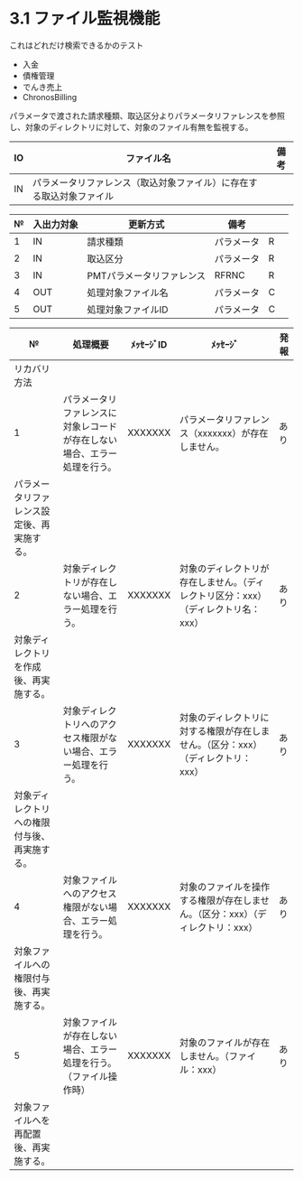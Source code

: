 # 3.1 ファイル監視機能

これはどれだけ検索できるかのテスト
- 入金
- 債権管理
- でんき売上
- ChronosBilling

パラメータで渡された請求種類、取込区分よりパラメータリファレンスを参照し、対象のディレクトリに対して、対象のファイル有無を監視する。



| IO   | ファイル名                                                   | 備考 |
| ---- | ------------------------------------------------------------ | ---- |
| IN   | パラメータリファレンス（取込対象ファイル）に存在する取込対象ファイル |      |



| №    | 入出力対象 | 更新方式                  | 備考       |      |      |
| ---- | ---------- | ------------------------- | ---------- | ---- | ---- |
| 1    | IN         | 請求種類                  | パラメータ | R    |      |
| 2    | IN         | 取込区分                  | パラメータ | R    |      |
| 3    | IN         | PMTパラメータリファレンス | RFRNC      | R    |      |
| 4    | OUT        | 処理対象ファイル名        | パラメータ | C    |      |
| 5    | OUT        | 処理対象ファイルID        | パラメータ | C    |      |





| №                                            | 処理概要                                                     | ﾒｯｾｰｼﾞID | ﾒｯｾｰｼﾞ                                                       | 発報 |
| -------------------------------------------- | ------------------------------------------------------------ | -------- | ------------------------------------------------------------ | ---- |
| リカバリ方法                                 |                                                              |          |                                                              |      |
| 1                                            | パラメータリファレンスに対象レコードが存在しない場合、エラー処理を行う。 | XXXXXXX  | パラメータリファレンス（xxxxxxx）が存在しません。            | あり |
| パラメータリファレンス設定後、再実施する。   |                                                              |          |                                                              |      |
| 2                                            | 対象ディレクトリが存在しない場合、エラー処理を行う。         | XXXXXXX  | 対象のディレクトリが存在しません。（ディレクトリ区分：xxx）（ディレクトリ名：xxx） | あり |
| 対象ディレクトリを作成後、再実施する。       |                                                              |          |                                                              |      |
| 3                                            | 対象ディレクトリへのアクセス権限がない場合、エラー処理を行う。 | XXXXXXX  | 対象のディレクトリに対する権限が存在しません。（区分：xxx）（ディレクトリ：xxx） | あり |
| 対象ディレクトリへの権限付与後、再実施する。 |                                                              |          |                                                              |      |
| 4                                            | 対象ファイルへのアクセス権限がない場合、エラー処理を行う。   | XXXXXXX  | 対象のファイルを操作する権限が存在しません。（区分：xxx）（ディレクトリ：xxx） | あり |
| 対象ファイルへの権限付与後、再実施する。     |                                                              |          |                                                              |      |
| 5                                            | 対象ファイルが存在しない場合、エラー処理を行う。（ファイル操作時） | XXXXXXX  | 対象のファイルが存在しません。（ファイル：xxx）              | あり |
| 対象ファイルへを再配置後、再実施する。       |                                                              |          |                                                              |      |